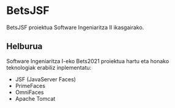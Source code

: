 # BetsJSF

BetsJSF proiektua Software Ingeniaritza II ikasgairako.

## Helburua

Software Ingeniaritza I-eko Bets2021 proiektua hartu eta honako teknologiak erabiliz inplementatu:

* JSF (JavaServer Faces)
* PrimeFaces
* OmniFaces
* Apache Tomcat
